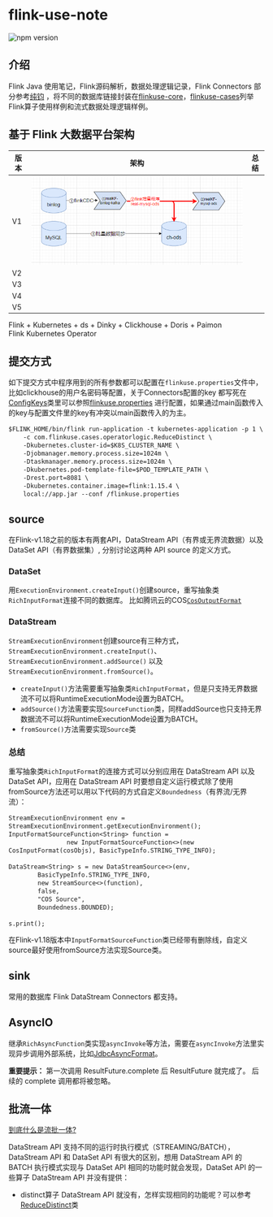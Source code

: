 # flink-use-note

<p align="left">
  <img src="https://img.shields.io/github/stars/benbenhub/flink-use-note?style=social" alt="npm version" />
</p>

## 介绍

Flink Java 使用笔记，Flink源码解析，数据处理逻辑记录，Flink Connectors 部分参考[纯钧](https://github.com/DTStack/chunjun)
，将不同的数据库链接封装在[flinkuse-core](flinkuse-core/src/main/java/com/flinkuse/core)，[flinkuse-cases](flinkuse-cases/src/main/java/com/flinkuse/cases)列举Flink算子使用样例和流式数据处理逻辑样例。

## 基于 Flink 大数据平台架构

| 版本 | 架构 | 总结 |
| ---- | ---- | ---- |
| V1 | ![ods_local.png](docs/images/ods-process.PNG) |  |
| V2 |  |  |
| V3 |  |  |
| V4 |  |  |
| V5 |  |  |

Flink + Kubernetes + ds + Dinky + Clickhouse + Doris + Paimon  
Flink Kubernetes Operator


## 提交方式
如下提交方式中程序用到的所有参数都可以配置在`flinkuse.properties`文件中，比如clickhouse的用户名密码等配置，关于Connectors配置的key
都写死在[ConfigKeys](flinkuse-core/src/main/java/com/flinkuse/core/constance/ConfigKeys.java)类里可以参照[flinkuse.properties](flinkuse.properties)
进行配置，如果通过main函数传入的key与配置文件里的key有冲突以main函数传入的为主。

```
$FLINK_HOME/bin/flink run-application -t kubernetes-application -p 1 \
    -c com.flinkuse.cases.operatorlogic.ReduceDistinct \
    -Dkubernetes.cluster-id=$K8S_CLUSTER_NAME \
    -Djobmanager.memory.process.size=1024m \
    -Dtaskmanager.memory.process.size=1024m \
    -Dkubernetes.pod-template-file=$POD_TEMPLATE_PATH \
    -Drest.port=8081 \
    -Dkubernetes.container.image=flink:1.15.4 \
    local://app.jar --conf /flinkuse.properties
```

## source

在Flink-v1.18之前的版本有两套API，DataStream API（有界或无界流数据）以及 DataSet API（有界数据集）,
分别讨论这两种 API source 的定义方式。

### DataSet
用`ExecutionEnvironment.createInput()`创建source，重写抽象类`RichInputFormat`连接不同的数据库。
比如腾讯云的COS[`CosOutputFormat`](flinkuse-core/src/main/java/com/flinkuse/core/connector/cos/CosOutputFormat.java)

### DataStream
`StreamExecutionEnvironment`创建source有三种方式，`StreamExecutionEnvironment.createInput()`、`StreamExecutionEnvironment.addSource()`
以及`StreamExecutionEnvironment.fromSource()`。
- `createInput()`方法需要重写抽象类`RichInputFormat`，但是只支持无界数据流不可以将RuntimeExecutionMode设置为BATCH。
- `addSource()`方法需要实现`SourceFunction`类，同样addSource也只支持无界数据流不可以将RuntimeExecutionMode设置为BATCH。
- `fromSource()`方法需要实现`Source`类

### 总结
重写抽象类`RichInputFormat`的连接方式可以分别应用在 DataStream API 以及 DataSet API，应用在 DataStream API 时要想自定义运行模式除了使用
fromSource方法还可以用以下代码的方式自定义`Boundedness`（有界流/无界流）：
```
StreamExecutionEnvironment env = StreamExecutionEnvironment.getExecutionEnvironment();
InputFormatSourceFunction<String> function =
                new InputFormatSourceFunction<>(new CosInputFormat(cosObjs), BasicTypeInfo.STRING_TYPE_INFO);

DataStream<String> s = new DataStreamSource<>(env,
        BasicTypeInfo.STRING_TYPE_INFO,
        new StreamSource<>(function),
        false,
        "COS Source",
        Boundedness.BOUNDED);
        
s.print();
```
在Flink-v1.18版本中`InputFormatSourceFunction`类已经带有删除线，自定义source最好使用fromSource方法实现Source类。

## sink
常用的数据库 Flink DataStream Connectors 都支持。
## AsyncIO
继承`RichAsyncFunction`类实现`asyncInvoke`等方法，需要在`asyncInvoke`方法里实现异步调用外部系统，比如[JdbcAsyncFormat](flinkuse-core/src/main/java/com/flinkuse/core/connector/jdbc/JdbcAsyncFormat.java)。

**重要提示：** 第一次调用 ResultFuture.complete 后 ResultFuture 就完成了。 后续的 complete 调用都将被忽略。

## 批流一体

[到底什么是流批一体?](https://docs.qq.com/doc/DWFpRTE1vTmtNbk9n)

DataStream API 支持不同的运行时执行模式（STREAMING/BATCH），DataStream API 和 DataSet API 有很大的区别，想用 DataStream API 的BATCH
执行模式实现与 DataSet API 相同的功能时就会发现，DataSet API 的一些算子 DataStream API 并没有提供：
- distinct算子 DataStream API 就没有，怎样实现相同的功能呢？可以参考[ReduceDistinct](flinkuse-cases/src/main/java/com/flinkuse/cases/operatorlogic/ReduceDistinct.java)类
